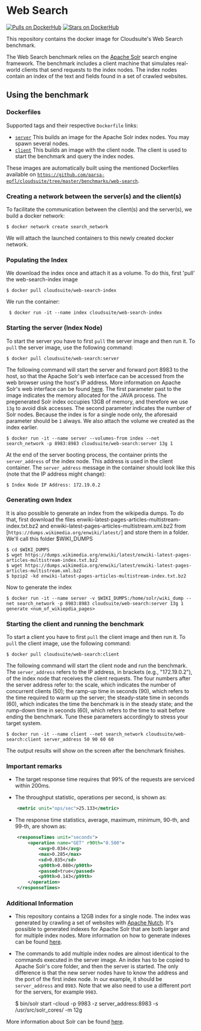 # Web Search #

[![Pulls on DockerHub][dhpulls]][dhrepo]
[![Stars on DockerHub][dhstars]][dhrepo]

This repository contains the docker image for Cloudsuite's Web Search benchmark.

The Web Search benchmark relies on the [Apache Solr][apachesolr] search engine framework. The benchmark includes a client machine that simulates real-world clients that send requests to the index nodes. The index nodes contain an index of the text and fields found in a set of crawled websites.

## Using the benchmark ##

### Dockerfiles ###

Supported tags and their respective `Dockerfile` links:

- [`server`][serverdocker] This builds an image for the Apache Solr index nodes. You may spawn several nodes.
- [`client`][clientdocker] This builds an image with the client node. The client is used to start the benchmark and query the index nodes.

These images are automatically built using the mentioned Dockerfiles available on [`https://github.com/parsa-epfl/cloudsuite/tree/master/benchmarks/web-search`][repo].

### Creating a network between the server(s) and the client(s)

To facilitate the communication between the client(s) and the server(s), we build a docker network:

	$ docker network create search_network

We will attach the launched containers to this newly created docker network.

### Populating the Index ###

We download the index once and attach it as a volume. To do this, first 'pull' the web-search-index image

	$ docker pull cloudsuite/web-search-index
	
We run the container:

	 $ docker run -it --name index cloudsuite/web-search-index


### Starting the server (Index Node) ###

To start the server you have to first `pull` the server image and then run it. To `pull` the server image, use the following command:

	$ docker pull cloudsuite/web-search:server

The following command will start the server and forward port 8983 to the host, so that the Apache Solr's web interface can be accessed from the web browser using the host's IP address. More information on Apache Solr's web interface can be found [here][solrui]. The first parameter past to the image indicates the memory allocated for the JAVA process. The pregenerated Solr index occupies 13GB of memory, and therefore we use `13g` to avoid disk accesses. The second parameter indicates the number of Solr nodes. Because the index is for a single node only, the aforesaid parameter should be `1` always. We also attach the volume we created as the index earlier.

	$ docker run -it --name server --volumes-from index --net search_network -p 8983:8983 cloudsuite/web-search:server 13g 1

At the end of the server booting process, the container prints the `server_address` of the index node. This address is used in the client container. The `server_address` message in the container should look like this (note that the IP address might change):

	$ Index Node IP Address: 172.19.0.2
	
### Generating own Index ###
It is also possible to generate an index from the wikipedia dumps. To do that, first download the files enwiki-latest-pages-articles-multistream-index.txt.bz2 and enwiki-latest-pages-articles-multistream.xml.bz2 from [`https://dumps.wikimedia.org/enwiki/latest/`] and store them in a folder. We'll call this folder $WIKI_DUMPS

	$ cd $WIKI_DUMPS
	$ wget https://dumps.wikimedia.org/enwiki/latest/enwiki-latest-pages-articles-multistream-index.txt.bz2
	$ wget https://dumps.wikimedia.org/enwiki/latest/enwiki-latest-pages-articles-multistream.xml.bz2 
	$ bpzip2 -kd enwiki-latest-pages-articles-multistream-index.txt.bz2
Now to generate the index

	$ docker run -it --name server -v $WIKI_DUMPS:/home/solr/wiki_dump --net search_network -p 8983:8983 cloudsuite/web-search:server 13g 1 generate <num_of_wikiepdia_pages>

### Starting the client and running the benchmark ###

To start a client you have to first `pull` the client image and then run it. To `pull` the client image, use the following command:

	$ docker pull cloudsuite/web-search:client

The following command will start the client node and run the benchmark. The `server_address` refers to the IP address, in brackets (e.g., "172.19.0.2"), of the index node that receives the client requests. The four numbers after the server address refer to: the scale, which indicates the number of concurrent clients (50); the ramp-up time in seconds (90), which refers to the time required to warm up the server; the steady-state time in seconds (60), which indicates the time the benchmark is in the steady state; and the rump-down time in seconds (60), which refers to the time to wait before ending the benchmark. Tune these parameters accordingly to stress your target system.

	$ docker run -it --name client --net search_network cloudsuite/web-search:client server_address 50 90 60 60  

The output results will show on the screen after the benchmark finishes.

### Important remarks ###

- The target response time requires that 99% of the requests are serviced within 200ms.

- The throughput statistic, operations per second, is shown as:

```xml
	<metric unit="ops/sec">25.133</metric>
```

- The response time statistics, average, maximum, minimum, 90-th, and 99-th, are shown as:

```xml
	<responseTimes unit="seconds">
   		<operation name="GET" r90th="0.500">
   			<avg>0.034</avg>
   			<max>0.285</max>
   			<sd>0.035</sd>
   			<p90th>0.080</p90th>
   			<passed>true</passed>
   			<p99th>0.143</p99th>
   		</operation>
	</responseTimes>
```

### Additional Information ###

- This repository contains a 12GB index for a single node. The index was generated by crawling a set of websites with [Apache Nutch][apachenutch]. It's possible to generated indexes for Apache Solr that are both larger and for multiple index nodes. More information on how to generate indexes can be found [here][nutchtutorial].

- The commands to add multiple index nodes are almost identical to the commands executed in the server image. An index has to be copied to Apache Solr's core folder, and then the server is started. The only difference is that the new server nodes have to know the address and the port of the first index node. In our example, it should be `server_address` and `8983`. Note that we also need to use a different port for the servers, for example `9983`.


	$ bin/solr start -cloud -p 9983 -z server_address:8983 -s /usr/src/solr_cores/ -m 12g

More information about Solr can be found [here][solrmanual].

[datadocker]: https://github.com/parsa-epfl/cloudsuite/blob/master/benchmarks/web-search/data/Dockerfile "Data volume Dockerfile"
[serverdocker]: https://github.com/parsa-epfl/cloudsuite/blob/master/benchmarks/web-search/server/Dockerfile "Server Dockerfile"
[clientdocker]: https://github.com/parsa-epfl/cloudsuite/blob/master/benchmarks/web-search/client/Dockerfile "Client Dockerfile"
[solrui]: https://cwiki.apache.org/confluence/display/solr/Overview+of+the+Solr+Admin+UI "Apache Solr UI"
[solrmanual]: https://cwiki.apache.org/confluence/display/solr/Apache+Solr+Reference+Guide "Apache Solr Manual"
[nutchtutorial]: https://wiki.apache.org/nutch/NutchTutorial "Nutch Tutorial"
[apachesolr]: https://github.com/apache/solr "Apache Solr"
[apachenutch]: https://github.com/apache/nutch "Apache Nutch"
[repo]: https://github.com/parsa-epfl/cloudsuite/tree/master/benchmarks/web-search "Web Search GitHub Repo"
[dhrepo]: https://hub.docker.com/r/cloudsuite/web-search/ "DockerHub Page"
[dhpulls]: https://img.shields.io/docker/pulls/cloudsuite/web-search.svg "Go to DockerHub Page"
[dhstars]: https://img.shields.io/docker/stars/cloudsuite/web-search.svg "Go to DockerHub Page"
